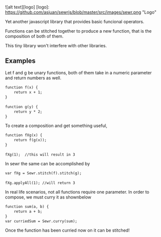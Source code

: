 ![alt text][logo]
[logo]: https://github.com/asjuan/sewrjs/blob/master/src/images/sewr.png "Logo"

Yet another javascript library that provides basic funcional operators.

Functions can be stitched together to produce a new function, that is the composition of both of them. 

This tiny library won't interfere with other libraries.

## Examples

Let f and g be unary functions, both of them take in a numeric parameter and return numbers as well. 
```
function f(x) {
    return x + 1;
}

function g(y) {
    return y * 2;
}
```
To create a composition and get something useful,
```
function fXg(x) {
    return f(g(x));
}

fXg(1);  //this will result in 3
```
In sewr the same can be accomplished by
```
var fXg = Sewr.stitch(f).stitch(g);

fXg.applyAll(1); //will return 3
```
In real life scenarios, not all functions require one parameter. In order to compose, we must curry it as shownbelow 
```
function sum(a, b) {
    return a + b;
}
var curriedSum = Sewr.curry(sum);
```

Once the function has been curried now on it can be stitched!
